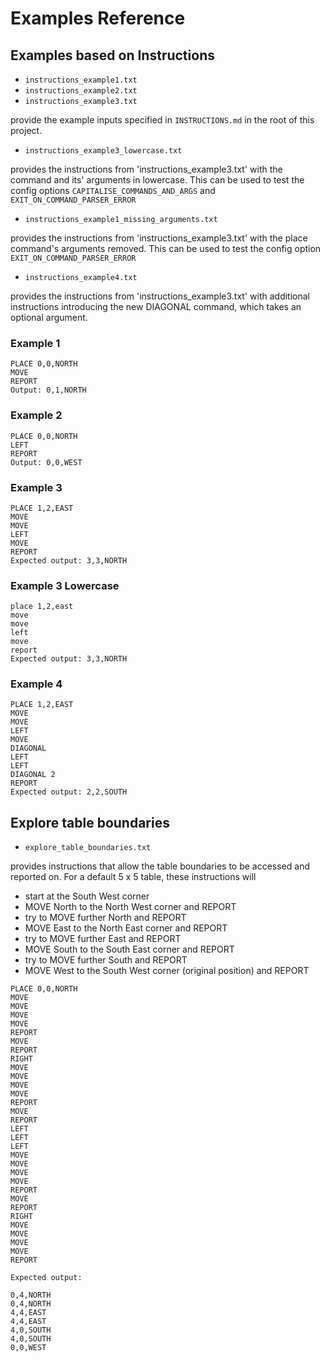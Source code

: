 # Examples Reference

## Examples based on Instructions

- `instructions_example1.txt`
- `instructions_example2.txt`
- `instructions_example3.txt`

provide the example inputs specified in `INSTRUCTIONS.md` in the root of this project.

- `instructions_example3_lowercase.txt`

provides the instructions from 'instructions_example3.txt' with the command and its' arguments in lowercase. This can be used to test the config options `CAPITALISE_COMMANDS_AND_ARGS` and `EXIT_ON_COMMAND_PARSER_ERROR`

- `instructions_example1_missing_arguments.txt`

provides the instructions from 'instructions_example3.txt' with the place command's arguments removed. This can be used to test the config option `EXIT_ON_COMMAND_PARSER_ERROR`

- `instructions_example4.txt`

provides the instructions from 'instructions_example3.txt' with additional instructions introducing the new DIAGONAL command, which takes an optional argument. 


### Example 1

```plain
PLACE 0,0,NORTH
MOVE
REPORT
Output: 0,1,NORTH
```

### Example 2

```plain
PLACE 0,0,NORTH
LEFT
REPORT
Output: 0,0,WEST
```

### Example 3

```plain
PLACE 1,2,EAST
MOVE
MOVE
LEFT
MOVE
REPORT
Expected output: 3,3,NORTH
```

### Example 3 Lowercase

```plain
place 1,2,east
move
move
left
move
report
Expected output: 3,3,NORTH
```

### Example 4

```plain
PLACE 1,2,EAST
MOVE
MOVE
LEFT
MOVE
DIAGONAL
LEFT
LEFT
DIAGONAL 2
REPORT
Expected output: 2,2,SOUTH
```


## Explore table boundaries

- `explore_table_boundaries.txt`

provides instructions that allow the table boundaries to be accessed and reported on. For a default 5 x 5 table, these instructions will

- start at the South West corner
- MOVE North to the North West corner and REPORT
- try to MOVE further North and REPORT
- MOVE East to the North East corner and REPORT
- try to MOVE further East and REPORT
- MOVE South to the South East corner and REPORT
- try to MOVE further South and REPORT
- MOVE West to the South West corner (original position) and REPORT

```plain
PLACE 0,0,NORTH
MOVE
MOVE
MOVE
MOVE
REPORT
MOVE
REPORT
RIGHT
MOVE
MOVE
MOVE
MOVE
REPORT
MOVE
REPORT
LEFT
LEFT
LEFT
MOVE
MOVE
MOVE
MOVE
REPORT
MOVE
REPORT
RIGHT
MOVE
MOVE
MOVE
MOVE
REPORT

Expected output:

0,4,NORTH
0,4,NORTH
4,4,EAST
4,4,EAST
4,0,SOUTH
4,0,SOUTH
0,0,WEST
```
